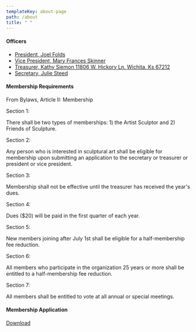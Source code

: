 ```yaml
---
templateKey: about-page
path: /about
title: " "
---
```

<div class="">
  <h4>Officers</h4>
  <ul>

<p style="color:red;">
    <li><a href="mailto:jkfolds@swbell.net">President, Joel Folds</a></li>
    <li><a href="mailto:sculptiowa@gmail.com">Vice President, Mary Frances Skinner</a></li>
    <li><a href="mailto:saskmfsiemon@earthlink.net">Treasurer, Kathy Siemon 11806 W. Hickory Ln. Wichita, Ks 67212</a></li>
    <li><a href="mailto:jsteed109@yahoo.com">Secretary, Julie Steed</a></li>
  </p>

</ul>
  <h4>Membership Requirements</h4>
  <p>
From Bylaws, Article II: Membership

Section 1:

There shall be two types of memberships: 1) the Artist Sculptor and 2) Friends of Sculpture.

Section 2:

Any person who is interested in sculptural art shall be eligible for membership upon submitting an application to the secretary or treasurer or president or vice president.

Section 3:

Membership shall not be effective until the treasurer has received the year's dues.

Section 4:

Dues ($20) will be paid in the first quarter of each year.

Section 5:

New members joining after July 1st shall be eligible for a half-membership fee reduction.

Section 6:

All members who participate in the organization 25 years or more shall be entitled to a half-membership fee reduction.

Section 7:

All members shall be entitled to vote at all annual or special meetings.

  </p>
  <h4>Membership Application</h4>
  <a download href="bylawsb.doc">Download</a>
</div>